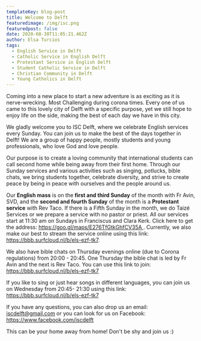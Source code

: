 ```yaml
---
templateKey: blog-post
title: Welcome to Delft
featuredimage: /img/isc.png
featuredpost: false
date: 2020-08-30T11:05:21.462Z
author: Elsa Turcios
tags:
  - English Service in Delft
  - Catholic Service in English Delft
  - Protestant Service in English Delft
  - Student Catholic Service in Delft
  - Christian Community in Delft
  - Young Catholics in Delft
---
```

Coming into a new place to start a new adventure is as exciting as it is nerve-wrecking. Most Challenging during corona times. Every one of us came to this lovely city of Delft with a specific purpose, yet we still hope to enjoy life on the side, making the best of each day we have in this city.

We gladly welcome you to ISC Delft, where we celebrate English services every Sunday. You can join us to make the best of the days together in Delft! We are a group of happy people, mostly students and young professionals, who love God and love people.

Our purpose is to create a loving community that international students can call second home while being away from their first home. Through our Sunday services and various activities such as singing, potlucks, bible chats, we bring students together, celebrate diversity, and strive to create peace by being in peace with ourselves and the people around us.

Our **English mass** is on the **first and third Sunday** of the month with Fr Avin, SVD, and the **second and fourth Sunday** of the month is a **Protestant service** with Rev Taco. If there is a Fifth Sunday in the month, we do Taizé Services or we prepare a service with no pastor or priest. All our services start at 11:30 am on Sundays in Franciscus and Clara Kerk. Click here to get the address: [https://goo.gl/maps/E276TfGtkGhfCV35A ](https://goo.gl/maps/E276TfGtkGhfCV35A). Currently, we also make our best to stream the service online  using this link: <https://bbb.surfcloud.nl/b/els-ezf-tk7>. 

We also have bible chats on Thursday evenings online (due to Corona regulations) from 20:00 - 20:45. One Thursday the bible chat is led by Fr Avin and the next is Rev Taco. You can use this link to join:   <https://bbb.surfcloud.nl/b/els-ezf-tk7>

If you like to sing or just hear songs in different languages,  you can join us on Wednesday from 20:45- 21:30 using this link:  <https://bbb.surfcloud.nl/b/els-ezf-tk7>

If you have any questions, you can also drop us an email: iscdelft@gmail.com  or you can look for us on Facebook: <https://www.facebook.com/iscdelft>

This can be your home away from home! Don't be shy and join us :)
